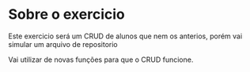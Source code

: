# Sobre o exercicio

Este exercicio será um CRUD de alunos que nem os anterios, porém vai simular um arquivo de repositorio

Vai utilizar de novas funções para que o CRUD funcione.

